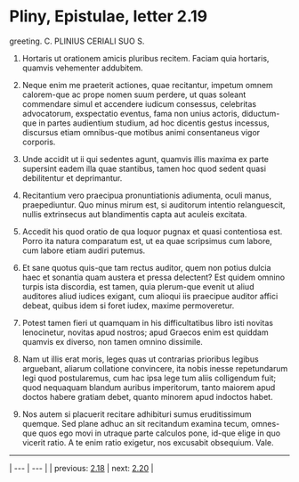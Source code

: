 # Pliny, Epistulae, letter 2.19

greeting. C. PLINIUS CERIALI SUO S.



1. Hortaris ut orationem amicis pluribus recitem. Faciam quia hortaris, quamvis vehementer addubitem.



2. Neque enim me praeterit actiones, quae recitantur, impetum omnem calorem-que ac prope nomen suum perdere, ut quas soleant commendare simul et accendere iudicum consessus, celebritas advocatorum, exspectatio eventus, fama non unius actoris, diductum-que in partes audientium studium, ad hoc dicentis gestus incessus, discursus etiam omnibus-que motibus animi consentaneus vigor corporis.



3. Unde accidit ut ii qui sedentes agunt, quamvis illis maxima ex parte supersint eadem illa quae stantibus, tamen hoc quod sedent quasi debilitentur et deprimantur.



4. Recitantium vero praecipua pronuntiationis adiumenta, oculi manus, praepediuntur. Quo minus mirum est, si auditorum intentio relanguescit, nullis extrinsecus aut blandimentis capta aut aculeis excitata.



5. Accedit his quod oratio de qua loquor pugnax et quasi contentiosa est. Porro ita natura comparatum est, ut ea quae scripsimus cum labore, cum labore etiam audiri putemus.



6. Et sane quotus quis-que tam rectus auditor, quem non potius dulcia haec et sonantia quam austera et pressa delectent? Est quidem omnino turpis ista discordia, est tamen, quia plerum-que evenit ut aliud auditores aliud iudices exigant, cum alioqui iis praecipue auditor affici debeat, quibus idem si foret iudex, maxime permoveretur.



7. Potest tamen fieri ut quamquam in his difficultatibus libro isti novitas lenocinetur, novitas apud nostros; apud Graecos enim est quiddam quamvis ex diverso, non tamen omnino dissimile.



8. Nam ut illis erat moris, leges quas ut contrarias prioribus legibus arguebant, aliarum collatione convincere, ita nobis inesse repetundarum legi quod postularemus, cum hac ipsa lege tum aliis colligendum fuit; quod nequaquam blandum auribus imperitorum, tanto maiorem apud doctos habere gratiam debet, quanto minorem apud indoctos habet.



9. Nos autem si placuerit recitare adhibituri sumus eruditissimum quemque. Sed plane adhuc an sit recitandum examina tecum, omnes-que quos ego movi in utraque parte calculos pone, id-que elige in quo vicerit ratio. A te enim ratio exigetur, nos excusabit obsequium. Vale.



---

| --- | --- |
| previous: [2.18](../2.18/) | next: [2.20](../2.20/) |